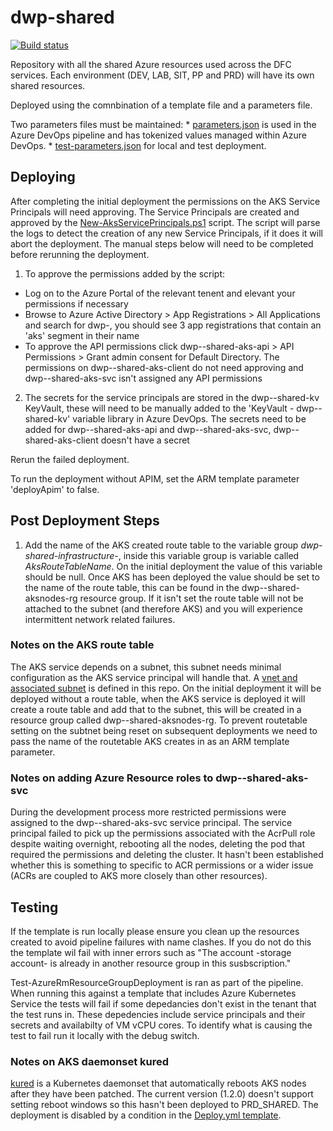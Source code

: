 # dwp-shared

[![Build status](https://sfa-gov-uk.visualstudio.com/Digital%20First%20Careers/_apis/build/status/DFC%20Shared/dwp-shared?branchName=master)](https://sfa-gov-uk.visualstudio.com/Digital%20First%20Careers/_build/latest?definitionId=1131)

Repository with all the shared Azure resources used across the DFC services.
Each environment (DEV, LAB, SIT, PP and PRD) will have its own shared resources.

Deployed using the comnbination of a template file and a parameters file.

Two parameters files must be maintained:
    * [parameters.json](Resources/parameters.json) is used in the Azure DevOps pipeline and has tokenized values managed within Azure DevOps.
    * [test-parameters.json](Resources/template.json) for local and test deployment.

## Deploying

After completing the initial deployment the permissions on the AKS Service Principals will need approving.  The Service Principals are created and approved by the [New-AksServicePrincipals.ps1](PSScripts/New-AksServicePrincipals.ps1) script.  The script will parse the logs to detect the creation of any new Service Principals, if it does it will abort the deployment.  The manual steps below will need to be completed before rerunning the deployment.

1. To approve the permissions added by the script:
- Log on to the Azure Portal of the relevant tenent and elevant your permissions if necessary
- Browse to Azure Active Directory > App Registrations > All Applications and search for dwp-<env>, you should see 3 app registrations that contain an 'aks' segment in their name
- To approve the API permissions click dwp-<env>-shared-aks-api > API Permissions > Grant admin consent for Default Directory.  The permissions on dwp-<env>-shared-aks-client do not need approving and dwp-<env>-shared-aks-svc isn't assigned any API permissions

2. The secrets for the service principals are stored in the dwp-<env>-shared-kv KeyVault, these will need to be manually added to the 'KeyVault - dwp-<env>-shared-kv' variable library in Azure DevOps.  The secrets need to be added for dwp-<env>-shared-aks-api and dwp-<env>-shared-aks-svc, dwp-<env>-shared-aks-client doesn't have a secret

Rerun the failed deployment.

To run the deployment without APIM, set the ARM template parameter 'deployApim' to false.

## Post Deployment Steps

1. Add the name of the AKS created route table to the variable group  *dwp-shared-infrastructure-<env>*, inside this variable group is variable called *AksRouteTableName*.  On the initial deployment the value of this variable should be null.  Once AKS has been deployed the value should be set to the name of the route table, this can be found in the dwp-<env>-shared-aksnodes-rg resource group.  If it isn't set the route table will not be attached to the subnet (and therefore AKS) and you will experience intermittent network related failures.

### Notes on the AKS route table

The AKS service depends on a subnet, this subnet needs minimal configuration as the AKS service principal will handle that.  A [vnet and associated subnet](Resources\networks\aks-vnet.json) is defined in this repo.  On the initial deployment it will be deployed without a route table, when the AKS service is deployed it will create a route table and add that to the subnet, this will be created in a resource group called dwp-<env>-shared-aksnodes-rg.  To prevent routetable setting on the subtnet being reset on subsequent deployments we need to pass the name of the routetable AKS creates in as an ARM template parameter.

### Notes on adding Azure Resource roles to dwp-<env>-shared-aks-svc

During the development process more restricted permissions were assigned to the dwp-<env>-shared-aks-svc service principal.  The service principal failed to pick up the permissions associated with the AcrPull role despite waiting overnight, rebooting all the nodes, deleting the pod that required the permissions and deleting the cluster.  It hasn't been established whether this is something to specific to ACR permissions or a wider issue (ACRs are coupled to AKS more closely than other resources).

## Testing

If the template is run locally please ensure you clean up the resources created to avoid pipeline failures with name clashes. If you do not do this the template wil fail with inner errors such as "The account -storage account- is already in another resource group in this susbscription.\"

Test-AzureRmResourceGroupDeployment is ran as part of the pipeline.  When running this against a template that includes Azure Kubernetes Service the tests will fail if some depedancies don't exist in the tenant that the test runs in.  These depedencies include service principals and their secrets and availabilty of VM vCPU cores.  To identify what is causing the test to fail run it locally with the debug switch.

### Notes on AKS daemonset kured

[kured](https://github.com/weaveworks/kured) is a Kubernetes daemonset that automatically reboots AKS nodes after they have been patched.  The current version (1.2.0) doesn't support setting reboot windows so this hasn't been deployed to PRD_SHARED.  The deployment is disabled by a condition in the [Deploy.yml template](Resources\AzureDevOps\JobTemplates\Deploy.yml).